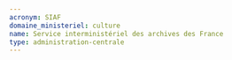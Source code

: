 ```yaml
---
acronym: SIAF
domaine_ministeriel: culture
name: Service interministériel des archives des France
type: administration-centrale
---
```

